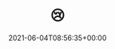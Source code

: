 ---
retweeted: false
source: <a href="https://about.twitter.com/products/tweetdeck" rel="nofollow">TweetDeck</a>
entities:
  hashtags: []
  symbols: []
  user_mentions: []
  urls:
  - url: https://t.co/SRA44k5uKj
    expanded_url: https://bit.ly/2SXrco6
    display_url: bit.ly/2SXrco6
    indices:
    - '2'
    - '25'
display_text_range:
- '0'
- '25'
favorite_count: '0'
id_str: '1400738241670680580'
truncated: false
retweet_count: '0'
id: '1400738241670680580'
possibly_sensitive: false
created_at: Fri Jun 04 08:56:35 +0000 2021
favorited: false
full_text: "\U0001F622"
lang: qme
quote_url: https://bit.ly/2SXrco6
tags:
- pesos:twitter
date: '2021-06-04T08:56:35+00:00'
src: https://twitter.com/bascht/status/1400738241670680580
original_url: https://twitter.com/bascht/status/1400738241670680580
type: twitter_tweet
text: "\U0001F622"
title: "\U0001F622"

---